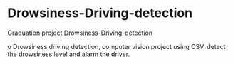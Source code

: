 # Drowsiness-Driving-detection
 Graduation project Drowsiness-Driving-detection
 
 o	Drowsiness driving detection, computer vision project using CSV, detect the drowsiness level and alarm the driver.
